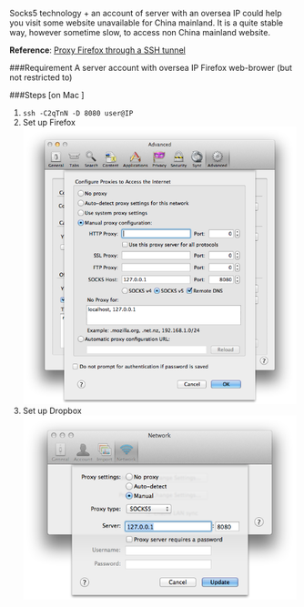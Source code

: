 
Socks5 technology + an account of server with an oversea IP could help you visit some website unavailable for China mainland. It is a quite stable way, however sometime slow, to access non China mainland website. 

**Reference**: [Proxy Firefox through a SSH tunnel](https://calomel.org/firefox_ssh_proxy.html)

###Requirement 
	A server account with oversea IP
	Firefox web-brower (but not restricted to)

###Steps [on Mac ]
1. `ssh -C2qTnN -D 8080 user@IP`
2. Set up Firefox ![Firefox](https://github.com/DelinLi/delinli.github.io/raw/master/pic/Firefox.png "Firefox Preference")
3. Set up Dropbox ![Dropbox](/pic/Dropbox.png)


